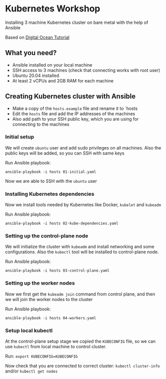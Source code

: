 # Kubernetes Workshop

Installing 3 machine Kubernetes cluster on bare metal with the help of Ansible

Based on [Digital Ocean Tutorial](https://www.digitalocean.com/community/tutorials/how-to-create-a-kubernetes-cluster-using-kubeadm-on-ubuntu-20-04)

## What you need?
- Ansible installed on your local machine
- SSH access to 3 machines (check that connecting works with root user)
- Ubuntu 20.04 installed
- At least 2 vCPUs and 2GB RAM for each machine

## Creating Kubernetes cluster with Ansible 

- Make a copy of the `hosts.example` file and rename it to `hosts
- Edit the `hosts` file and add the IP addresses of the machines
- Also add path to your SSH public key, which you are using for connecting to the machines

### Initial setup

We will create `ubuntu` user and add sudo privileges on all machines. Also the public keys will be added, so you can 
SSH with same keys

Run Ansible playbook:

    ansible-playbook -i hosts 01-initial.yaml

Now we are able to SSH with the `ubuntu` user

### Installing Kubernetes dependencies

Now we install tools needed by Kubernetes like Docker, `kubelet` and `kubeadm`

Run Ansible playbook:

    ansible-playbook -i hosts 02-kube-dependencies.yaml

### Setting up the control-plane node

We will initialize the cluster with `kubeadm` and install networking and some configurations. Also the `kubectl` 
tool will be installed to control-plane node.

Run Ansible playbook:

    ansible-playbook -i hosts 03-control-plane.yaml

### Setting up the worker nodes

Now we first get the `kubeadm join` command from control plane, and then we will join the worker nodes to the cluster

Run Ansible playbook:

    ansible-playbook -i hosts 04-workers.yaml

### Setup local kubectl

At the control-plane setup stage we copied the `KUBECONFIG` file, so we can use `kubectl` from local machine to 
control cluster.

Run: `export KUBECONFIG=KUBECONFIG`

Now check that you are connected to correct cluster: `kubectl cluster-info` and/or `kubectl get nodes`
